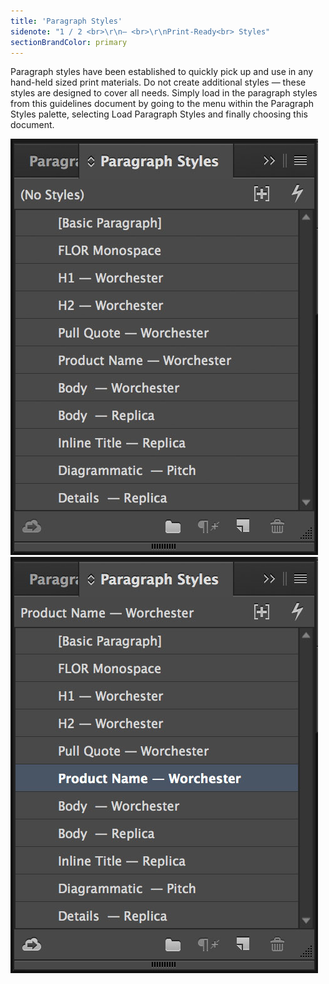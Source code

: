 ```yaml
---
title: 'Paragraph Styles'
sidenote: "1 / 2 <br>\r\n— <br>\r\nPrint-Ready<br> Styles"
sectionBrandColor: primary
---
```


Paragraph styles have been established to quickly pick up and use in any hand-held sized print materials. Do not create additional styles — these styles are designed to cover all needs. Simply load in the paragraph styles from this guidelines document by going to the menu within the Paragraph Styles palette, selecting Load Paragraph Styles and finally choosing this document.

![](Paragraph-Styles1.jpg) ![](Paragraph-Styles2.jpg)